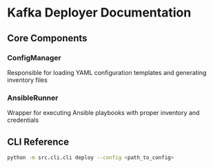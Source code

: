 # Kafka Deployer Documentation

## Core Components

### ConfigManager
Responsible for loading YAML configuration templates and generating inventory files

### AnsibleRunner
Wrapper for executing Ansible playbooks with proper inventory and credentials

## CLI Reference
```bash
python -m src.cli.cli deploy --config <path_to_config>
```
